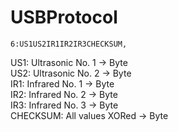 # USBProtocol
```netstrings
6:US1US2IR1IR2IR3CHECKSUM,
```
US1: Ultrasonic No. 1 -> Byte<br />
US2: Ultrasonic No. 2 -> Byte<br />
IR1: Infrared No. 1 -> Byte<br />
IR2: Infrared No. 2 -> Byte<br />
IR3: Infrared No. 3 -> Byte<br />
CHECKSUM: All values XORed -> Byte<br />
